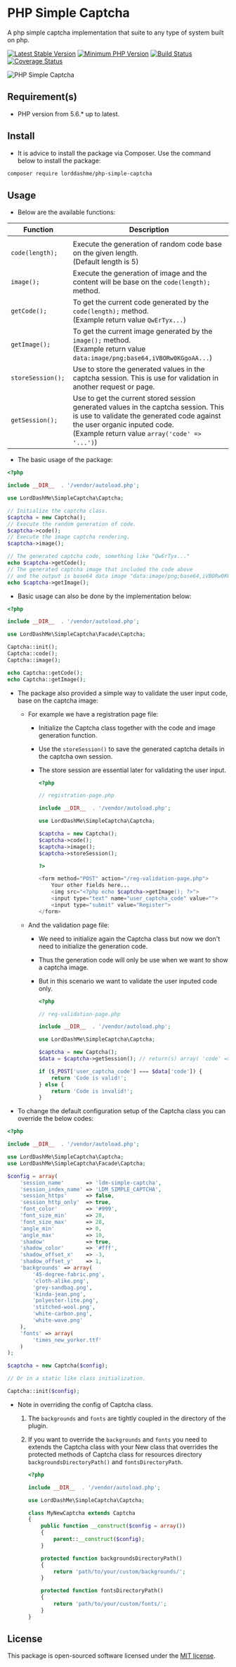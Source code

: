 # PHP Simple Captcha 

A php simple captcha implementation that suite to any type of system built on php.

[![Latest Stable Version](https://img.shields.io/packagist/v/lorddashme/php-simple-captcha.svg?style=flat-square)](https://packagist.org/packages/lorddashme/php-simple-captcha) [![Minimum PHP Version](https://img.shields.io/badge/php-%3E%3D%205.6-8892BF.svg?style=flat-square)](https://php.net/) [![Build Status](https://img.shields.io/travis/LordDashMe/php-simple-captcha/master.svg?style=flat-square)](https://travis-ci.org/LordDashMe/php-simple-captcha) [![Coverage Status](https://img.shields.io/coveralls/LordDashMe/php-simple-captcha/master.svg?style=flat-square)](https://coveralls.io/github/LordDashMe/php-simple-captcha?branch=master)

![PHP Simple Captcha](resources/img/simple-captcha-sample.png)

## Requirement(s)

- PHP version from 5.6.* up to latest.

## Install

- It is advice to install the package via Composer. Use the command below to install the package:

```txt
composer require lorddashme/php-simple-captcha
```

## Usage

- Below are the available functions:

| Function | Description |
| -------- | ----------- |
| <img width=200/>  |<img width=200/> |
| ```code(length);``` | Execute the generation of random code base on the given length. <br> (Default length is 5) |
| ```image();``` | Execute the generation of image and the content will be base on the ```code(length);``` method. |
| ```getCode();``` | To get the current code generated by the ```code(length);``` method. <br> (Example return value ```QwErTyx...```) |
| ```getImage();``` | To get the current image generated by the ```image();``` method. <br> (Example return value ```data:image/png;base64,iVBORw0KGgoAA...```) |
| ```storeSession();``` | Use to store the generated values in the captcha session. This is use for validation in another request or page. |
| ```getSession();``` | Use to get the current stored session generated values in the captcha session. This is use to validate the generated code against the user organic inputed code. <br> (Example return value ```array('code' => '...')```) |

- The basic usage of the package:

```php
<?php

include __DIR__  . '/vendor/autoload.php';

use LordDashMe\SimpleCaptcha\Captcha;

// Initialize the captcha class.
$captcha = new Captcha();
// Execute the random generation of code.
$captcha->code();
// Execute the image captcha rendering.
$captcha->image();

// The generated captcha code, something like "QwErTyx..."
echo $captcha->getCode(); 
// The generated captcha image that included the code above  
// and the output is base64 data image "data:image/png;base64,iVBORw0KGgoAA..."
echo $captcha->getImage(); 
```

- Basic usage can also be done by the implementation below:
```php
<?php

include __DIR__  . '/vendor/autoload.php';

use LordDashMe\SimpleCaptcha\Facade\Captcha;

Captcha::init();
Captcha::code();
Captcha::image();

echo Captcha::getCode();
echo Captcha::getImage();
```

- The package also provided a simple way to validate the user input code, base on the captcha image:
  
    - For example we have a registration page file:
    
        - Initialize the Captcha class together with the code and image generation function.
        
        - Use the ```storeSession()``` to save the generated captcha details in the captcha own session.
        
        - The store session are essential later for validating the user input.
    
            ```php
            <?php
            
            // registration-page.php

            include __DIR__  . '/vendor/autoload.php';

            use LordDashMe\SimpleCaptcha\Captcha;

            $captcha = new Captcha();
            $captcha->code();
            $captcha->image();
            $captcha->storeSession();
            
            ?>
            
            <form method="POST" action="/reg-validation-page.php">
                Your other fields here...
                <img src="<?php echo $captcha->getImage(); ?>">
                <input type="text" name="user_captcha_code" value="">
                <input type="submit" value="Register">
            </form>
            ```
    - And the validation page file:
  
        - We need to initialize again the Captcha class but now we don't need to initialize the generation code.
        
        - Thus the generation code will only be use when we want to show a captcha image.
        
        - But in this scenario we want to validate the user inputed code only.
    
            ```php
            <?php 
            
            // reg-validation-page.php
            
            include __DIR__  . '/vendor/autoload.php';

            use LordDashMe\SimpleCaptcha\Captcha;

            $captcha = new Captcha();
            $data = $captcha->getSession(); // return(s) array( 'code' => 'QwErTyx...' )
            
            if ($_POST['user_captcha_code'] === $data['code']) {
                return 'Code is valid!';
            } else {
                return 'Code is invalid!';
            }
            ```

- To change the default configuration setup of the Captcha class you can override the below codes:

```php
<?php

include __DIR__  . '/vendor/autoload.php';

use LordDashMe\SimpleCaptcha\Captcha;
use LordDashMe\SimpleCaptcha\Facade\Captcha;

$config = array(
    'session_name'       => 'ldm-simple-captcha',
    'session_index_name' => 'LDM_SIMPLE_CAPTCHA',
    'session_https'      => false,
    'session_http_only'  => true,
    'font_color'         => '#999',
    'font_size_min'      => 28,
    'font_size_max'      => 28,
    'angle_min'          => 0,
    'angle_max'          => 10,
    'shadow'             => true,
    'shadow_color'       => '#fff',
    'shadow_offset_x'    => -3,
    'shadow_offset_y'    => 1,
    'backgrounds' => array(
        '45-degree-fabric.png',
        'cloth-alike.png',
        'grey-sandbag.png',
        'kinda-jean.png',
        'polyester-lite.png',
        'stitched-wool.png',
        'white-carbon.png',
        'white-wave.png'
    ),
    'fonts' => array(
        'times_new_yorker.ttf'
    )
);

$captcha = new Captcha($config);

// Or in a static like class initialization.

Captcha::init($config);
``` 

- Note in overriding the config of Captcha class.

  1. The ```backgrounds``` and ```fonts``` are tightly coupled in the directory of the plugin.
  
  2. If you want to override the ```backgrounds``` and ```fonts``` you need to extends the Captcha class with your New class that overrides the protected methods of Captcha class for resources directory ```backgroundsDirectoryPath()``` and ```fontsDirectoryPath```.
        
        ```php
        <?php

        include __DIR__  . '/vendor/autoload.php';

        use LordDashMe\SimpleCaptcha\Captcha;

        class MyNewCaptcha extends Captcha
        {
            public function __construct($config = array())
            {
                parent::__construct($config);
            }

            protected function backgroundsDirectoryPath()
            {
                return 'path/to/your/custom/backgrounds/';
            }

            protected function fontsDirectoryPath()
            {
                return 'path/to/your/custom/fonts/'; 
            }
        }
        ```

## License

This package is open-sourced software licensed under the [MIT license](https://opensource.org/licenses/MIT).

